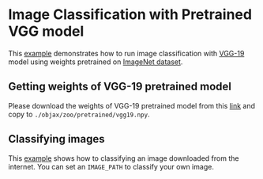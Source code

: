 # Image Classification with Pretrained VGG model

This [example](pretrained_vgg.py) demonstrates how to run image classification with
[VGG-19](https://www.robots.ox.ac.uk/~vgg/publications/2015/Simonyan15/simonyan15.pdf) model using
weights pretrained on [ImageNet dataset](http://www.image-net.org/).

## Getting weights of VGG-19 pretrained model

Please download the weights of VGG-19 pretrained model from this
[link](https://mega.nz/file/xZ8glS6J#MAnE91ND_WyfZ_8mvkuSa2YcA7q-1ehfSm-Q1fxOvvs) and copy to
`./objax/zoo/pretrained/vgg19.npy`.

## Classifying images

This [example](pretrained_vgg.py) shows how to classifying an image downloaded from the internet.
You can set an `IMAGE_PATH` to classify your own image.
